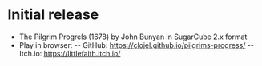 # Initial release
- The Pilgrim Progreſs (1678) by John Bunyan in SugarCube 2.x format
- Play in browser:
-- GitHub: https://clojel.github.io/pilgrims-progress/
-- Itch.io: https://littlefaith.itch.io/

